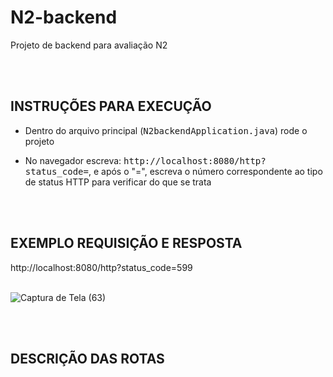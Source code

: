 # N2-backend
 Projeto de backend para avaliação N2

<br>
<br>

<h2>INSTRUÇÕES PARA EXECUÇÃO</h2>

- Dentro do arquivo principal (<kbd>N2backendApplication.java</kbd>) rode o projeto


- No navegador escreva: <kbd>http://localhost:8080/http?status_code=</kbd>, e após o "=", escreva o número correspondente ao tipo de status HTTP para verificar do que se trata

<br>
<br>

<h2>EXEMPLO REQUISIÇÃO E RESPOSTA</h2>
http://localhost:8080/http?status_code=599

<br>
<br>

![Captura de Tela (63)](https://github.com/user-attachments/assets/f041d13c-808a-438c-a49c-7ad9b21aa0b7)

<br>
<br>

<h2>DESCRIÇÃO DAS ROTAS</h2>

